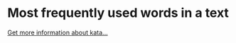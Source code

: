 Most frequently used words in a text
=
[Get more information about kata...](https://www.codewars.com//kata//kata/51e056fe544cf36c410000fb)